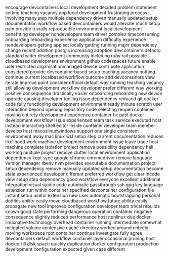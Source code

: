 encourage devcontainers local development decided problem statement setting teaching vacancy app local development frustrating process involving many step multiple dependency driven manually updated setup documentation workflow based devcontainers would alleviate much setup pain provide trivially reproducible environment local development benefitting developer nondevelopers team driver complex timeconsuming onboarding reboarding experience application difficulty experience nondevelopers getting app set locally getting running major dependency change recent addition postgis increasing adoption devcontainers defacto standard wider development community including ruby rail possible cloudbased development environment github codespaces future enable user restricted organisationmanaged device contribute application considered provide devcontainerbased setup teaching vacancy nothing continue current localbased workflow outcome add devcontainers view iterate improve point consider official default way running teaching vacancy still allowing development workflow developer prefer different way working positive consequence drastically easier onboarding reboarding new device upgrade causing developer tooling issue dependency reduced git docker code fully functioning development environment ready minute scratch user interaction beyond opening repository code selecting reopen container moving entirety development experience container fix past docker development workflow issue experienced team task service executed host instead interacting shell editor inside container developer team member develop host macoslinuxwindows support one single consistent environment away mac linux wsl setup step current documentation reduces likelihood work machine development environment issue leave trace host machine complete isolation project remove possibility dependency hell working multiple project remove clutter local environment application dependency kept sync google chrome chromedriver remove language version manager rbenv nvm provides executable documentation project setup dependency remove manually updated setup documentation become stale experienced developer different preferred workflow get clear incode view setup step dependency good workflow everyone excellent additional integration visual studio code automatic passthrough ssh gpg key language extension run within container specified devcontainer configuration file instant setup useful extension new user automatic bootstrapping personal dotfiles ability easily move cloudbased workflow future ability easily propagate new tool improved configuration developer team trivial rebuilds known good state performing dangerous operation container negative consequence slightly reduced performance host nonlinux due docker linuxnative technology overhead container running intermediate somewhat mitigated volume iointensive cache directory worked around entirely moving workspace root container continue investigate fully agree devcontainers default workflow container layer occasional pruning host docker fill disk space quickly duplication docker configuration production development configuration expected given case different